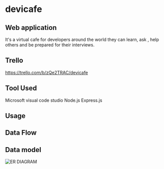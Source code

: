 # devicafe

## Web application

It's a virtual cafe for developers around the world they can learn, ask , help others and be prepared for their interviews.

##  Trello 

https://trello.com/b/zQe2TRAC/devicafe

## Tool Used

Microsoft  visual code studio 
Node.js
Express.js

## Usage 

## Data Flow

## Data model 

![ER DIAGRAM](https://drive.google.com/file/d/1jPR0BJp7auCNzFhRuiF3g2zHGlz6GtOK/view?usp=sharing)

